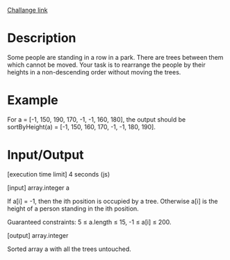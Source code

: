 [Challange link](https://codefights.com/arcade/intro/level-3/D6qmdBL2NYz49XHwM)
# Description
Some people are standing in a row in a park. There are trees between them which cannot be moved. Your task is to rearrange the people by their heights in a non-descending order without moving the trees.

# Example

For a = [-1, 150, 190, 170, -1, -1, 160, 180], the output should be
sortByHeight(a) = [-1, 150, 160, 170, -1, -1, 180, 190].

# Input/Output

[execution time limit] 4 seconds (js)

[input] array.integer a

If a[i] = -1, then the ith position is occupied by a tree. Otherwise a[i] is the height of a person standing in the ith position.

Guaranteed constraints:
5 ≤ a.length ≤ 15,
-1 ≤ a[i] ≤ 200.

[output] array.integer

Sorted array a with all the trees untouched.